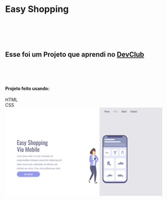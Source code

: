 <h1>Easy Shopping</h1>
<br>
<br>
<br>
<br>
<H2>Esse foi um Projeto que aprendi no <a href="https://rodolfomori.com.br/devclub">DevClub</a> </H2>
<br>
<br>
<br>
<h4>Projeto feito usando:</h4>
<al>HTML</al>
<br>
<al>CSS</al>
<img src="https://github.com/Samia-Alves/Easy-Shopping/blob/main/Projeto%201%20CSS/assets/Desktop.png?raw=true"/>
